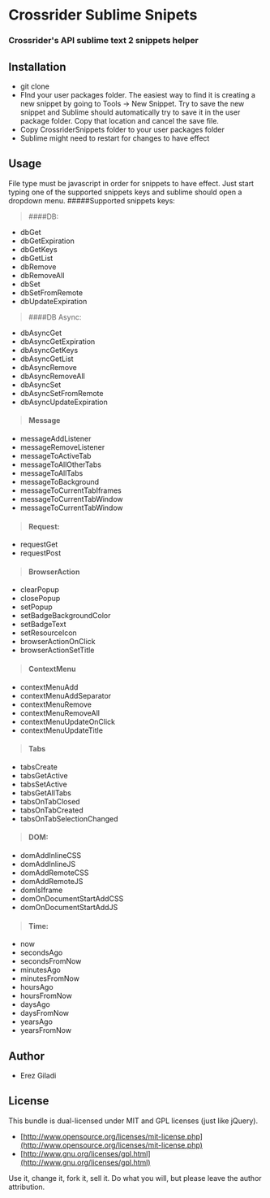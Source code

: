 # Crossrider Sublime Snipets

### Crossrider's API sublime text 2 snippets helper ###

## Installation
* git clone
* FInd your user packages folder. The easiest way to find it is creating a new snippet by going to Tools -> New Snippet. Try to save the new snippet and Sublime should automatically try to save it in the user package folder. Copy that location and cancel the save file.
* Copy CrossriderSnippets folder to your user packages folder
* Sublime might need to restart for changes to have effect

## Usage
File type must be javascript in order for snippets to have effect. Just start typing one of the supported snippets keys and sublime should open a dropdown menu.
#####Supported snippets keys:
> ####DB:
>
* dbGet
* dbGetExpiration
* dbGetKeys
* dbGetList
* dbRemove
* dbRemoveAll
* dbSet
* dbSetFromRemote
* dbUpdateExpiration

>####DB Async:
>
* dbAsyncGet
* dbAsyncGetExpiration
* dbAsyncGetKeys
* dbAsyncGetList
* dbAsyncRemove
* dbAsyncRemoveAll
* dbAsyncSet
* dbAsyncSetFromRemote
* dbAsyncUpdateExpiration

>#### Message
>
* messageAddListener
* messageRemoveListener
* messageToActiveTab
* messageToAllOtherTabs
* messageToAllTabs
* messageToBackground
* messageToCurrentTabIframes
* messageToCurrentTabWindow
* messageToCurrentTabWindow

>#### Request:
>
* requestGet
* requestPost

>#### BrowserAction
>
* clearPopup
* closePopup
* setPopup
* setBadgeBackgroundColor
* setBadgeText
* setResourceIcon
* browserActionOnClick
* browserActionSetTitle

>#### ContextMenu
>
* contextMenuAdd
* contextMenuAddSeparator
* contextMenuRemove
* contextMenuRemoveAll
* contextMenuUpdateOnClick
* contextMenuUpdateTitle

>#### Tabs
>
* tabsCreate
* tabsGetActive
* tabsSetActive
* tabsGetAllTabs
* tabsOnTabClosed
* tabsOnTabCreated
* tabsOnTabSelectionChanged

>#### DOM:
>
* domAddInlineCSS
* domAddInlineJS
* domAddRemoteCSS
* domAddRemoteJS
* domIsIframe
* domOnDocumentStartAddCSS
* domOnDocumentStartAddJS

>#### Time:
>
* now
* secondsAgo
* secondsFromNow
* minutesAgo
* minutesFromNow
* hoursAgo
* hoursFromNow
* daysAgo
* daysFromNow
* yearsAgo
* yearsFromNow

## Author

* Erez Giladi

## License

This bundle is dual-licensed under MIT and GPL licenses (just like jQuery).

* [http://www.opensource.org/licenses/mit-license.php](http://www.opensource.org/licenses/mit-license.php)
* [http://www.gnu.org/licenses/gpl.html](http://www.gnu.org/licenses/gpl.html)

Use it, change it, fork it, sell it. Do what you will, but please leave the author attribution.
